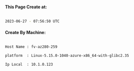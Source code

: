 
   
#### This Page Create at:

```bash

2023-06-27 - 07:56:50 UTC

```

#### Create By Machine:

```bash

Host Name : fv-az280-259

platform  : Linux-5.15.0-1040-azure-x86_64-with-glibc2.35

Ip Local  : 10.1.0.123

```

